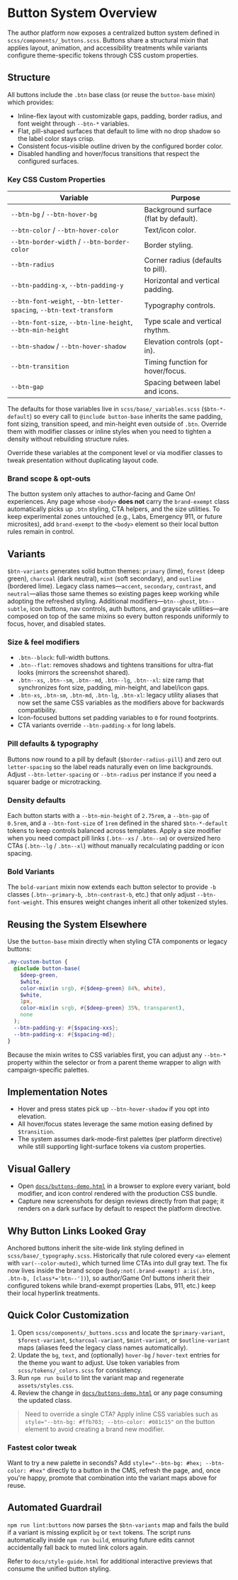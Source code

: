 # Button System Overview

The author platform now exposes a centralized button system defined in `scss/components/_buttons.scss`. Buttons share a structural mixin that applies layout, animation, and accessibility treatments while variants configure theme-specific tokens through CSS custom properties.

## Structure

All buttons include the `.btn` base class (or reuse the `button-base` mixin) which provides:

- Inline-flex layout with customizable gaps, padding, border radius, and font weight through `--btn-*` variables.
- Flat, pill-shaped surfaces that default to lime with no drop shadow so the label color stays crisp.
- Consistent focus-visible outline driven by the configured border color.
- Disabled handling and hover/focus transitions that respect the configured surfaces.

### Key CSS Custom Properties

| Variable                                                            | Purpose                               |
| ------------------------------------------------------------------- | ------------------------------------- |
| `--btn-bg` / `--btn-hover-bg`                                       | Background surface (flat by default). |
| `--btn-color` / `--btn-hover-color`                                 | Text/icon color.                      |
| `--btn-border-width` / `--btn-border-color`                         | Border styling.                       |
| `--btn-radius`                                                      | Corner radius (defaults to pill).     |
| `--btn-padding-x`, `--btn-padding-y`                                | Horizontal and vertical padding.      |
| `--btn-font-weight`, `--btn-letter-spacing`, `--btn-text-transform` | Typography controls.                  |
| `--btn-font-size`, `--btn-line-height`, `--btn-min-height`          | Type scale and vertical rhythm.       |
| `--btn-shadow` / `--btn-hover-shadow`                               | Elevation controls (opt-in).          |
| `--btn-transition`                                                  | Timing function for hover/focus.      |
| `--btn-gap`                                                         | Spacing between label and icons.      |

The defaults for those variables live in `scss/base/_variables.scss` (`$btn-*-default`) so every call to `@include button-base` inherits the same padding, font sizing, transition speed, and min-height even outside of `.btn`. Override them with modifier classes or inline styles when you need to tighten a density without rebuilding structure rules.

Override these variables at the component level or via modifier classes to tweak presentation without duplicating layout code.

### Brand scope & opt-outs

The button system only attaches to author-facing and Game On! experiences. Any page whose `<body>` **does not** carry the `brand-exempt` class automatically picks up `.btn` styling, CTA helpers, and the size utilities. To keep experimental zones untouched (e.g., Labs, Emergency 911, or future microsites), add `brand-exempt` to the `<body>` element so their local button rules remain in control.

## Variants

`$btn-variants` generates solid button themes: `primary` (lime), `forest` (deep green), `charcoal` (dark neutral), `mint` (soft secondary), and `outline` (bordered lime). Legacy class names—`accent`, `secondary`, `contrast`, and `neutral`—alias those same themes so existing pages keep working while adopting the refreshed styling. Additional modifiers—`btn--ghost`, `btn--subtle`, icon buttons, nav controls, auth buttons, and grayscale utilities—are composed on top of the same mixins so every button responds uniformly to focus, hover, and disabled states.

### Size & feel modifiers

- `.btn--block`: full-width buttons.
- `.btn--flat`: removes shadows and tightens transitions for ultra-flat looks (mirrors the screenshot shared).
- `.btn--xs`, `.btn--sm`, `.btn--md`, `.btn--lg`, `.btn--xl`: size ramp that synchronizes font size, padding, min-height, and label/icon gaps.
- `.btn-xs`, `.btn-sm`, `.btn-md`, `.btn-lg`, `.btn-xl`: legacy utility aliases that now set the same CSS variables as the modifiers above for backwards compatibility.
- Icon-focused buttons set padding variables to `0` for round footprints.
- CTA variants override `--btn-padding-x` for long labels.

### Pill defaults & typography

Buttons now round to a pill by default (`$border-radius-pill`) and zero out `letter-spacing` so the label reads naturally even on lime backgrounds. Adjust `--btn-letter-spacing` or `--btn-radius` per instance if you need a squarer badge or microtracking.

### Density defaults

Each button starts with a `--btn-min-height` of `2.75rem`, a `--btn-gap` of `0.5rem`, and a `--btn-font-size` of `1rem` defined in the shared `$btn-*-default` tokens to keep controls balanced across templates. Apply a size modifier when you need compact pill links (`.btn--xs` / `.btn--sm`) or oversized hero CTAs (`.btn--lg` / `.btn--xl`) without manually recalculating padding or icon spacing.

### Bold Variants

The `bold-variant` mixin now extends each button selector to provide `-b` classes (`.btn--primary-b`, `.btn-contrast-b`, etc.) that only adjust `--btn-font-weight`. This ensures weight changes inherit all other tokenized styles.

## Reusing the System Elsewhere

Use the `button-base` mixin directly when styling CTA components or legacy buttons:

```scss
.my-custom-button {
  @include button-base(
    $deep-green,
    $white,
    color-mix(in srgb, #{$deep-green} 84%, white),
    $white,
    1px,
    color-mix(in srgb, #{$deep-green} 35%, transparent),
    none
  );
  --btn-padding-y: #{$spacing-xxs};
  --btn-padding-x: #{$spacing-md};
}
```

Because the mixin writes to CSS variables first, you can adjust any `--btn-*` property within the selector or from a parent theme wrapper to align with campaign-specific palettes.

## Implementation Notes

- Hover and press states pick up `--btn-hover-shadow` if you opt into elevation.
- All hover/focus states leverage the same motion easing defined by `$transition`.
- The system assumes dark-mode-first palettes (per platform directive) while still supporting light-surface tokens via custom properties.

## Visual Gallery

- Open [`docs/buttons-demo.html`](./buttons-demo.html) in a browser to explore every variant, bold modifier, and icon control rendered with the production CSS bundle.
- Capture new screenshots for design reviews directly from that page; it renders on a dark surface by default to respect the platform directive.

## Why Button Links Looked Gray

Anchored buttons inherit the site-wide link styling defined in `scss/base/_typography.scss`. Historically that rule colored every `<a>` element with `var(--color-muted)`, which turned lime CTAs into dull gray text. The fix now lives inside the brand scope (`body:not(.brand-exempt) a:is(.btn, .btn-b, [class*='btn--'])`), so author/Game On! buttons inherit their configured tokens while brand-exempt properties (Labs, 911, etc.) keep their local hyperlink treatments.

## Quick Color Customization

1. Open `scss/components/_buttons.scss` and locate the `$primary-variant`, `$forest-variant`, `$charcoal-variant`, `$mint-variant`, or `$outline-variant` maps (aliases feed the legacy class names automatically).
2. Update the `bg`, `text`, and (optionally) `hover-bg` / `hover-text` entries for the theme you want to adjust. Use token variables from `scss/tokens/_colors.scss` for consistency.
3. Run `npm run build` to lint the variant map and regenerate `assets/styles.css`.
4. Review the change in [`docs/buttons-demo.html`](./buttons-demo.html) or any page consuming the updated class.

> Need to override a single CTA? Apply inline CSS variables such as `style="--btn-bg: #ffb703; --btn-color: #081c15"` on the button element to avoid creating a brand new modifier.

### Fastest color tweak

Want to try a new palette in seconds? Add `style="--btn-bg: #hex; --btn-color: #hex"` directly to a button in the CMS, refresh the page, and, once you're happy, promote that combination into the variant maps above for reuse.

## Automated Guardrail

`npm run lint:buttons` now parses the `$btn-variants` map and fails the build if a variant is missing explicit `bg` or `text` tokens. The script runs automatically inside `npm run build`, ensuring future edits cannot accidentally fall back to muted link colors again.

Refer to `docs/style-guide.html` for additional interactive previews that consume the unified button styling.
